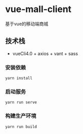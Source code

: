 # vue-mall-client
基于vue的移动端商城

## 技术栈 ##
- vueCli4.0 + axios + vant + sass

### 安装依赖

    yarn install

### 启动服务

    yarn run serve

### 构建生产环境

    yarn run build